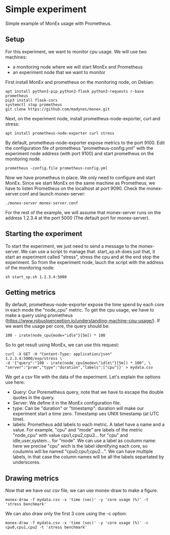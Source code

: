 # Simple experiment
Simple example of MonEx usage with Prometheus.

## Setup
For this experiment, we want to monitor cpu usage. We will use two machines:
- a monitoring node where we will start MonEx and Prometheus
- an experiment node that we want to monitor

First install MonEx and prometheus on the monitoring node, on Debian:
```
apt install python3-pip python3-flask python3-requests r-base prometheus
pip3 install flask-cors
systemctl stop prometheus
git clone https://github.com/madynes/monex.git
```
Next, on the experiment node, install prometheus-node-exporter, curl and stress:
```
apt install prometheus-node-exporter curl stress
```
By default, prometheus-node-exporter expose metrics to the port 9100.
Edit the configuration file of prometheus "prometheus-config.yml" with the experiment node address (with port 9100) and start prometheus on the monitoring node.
```
prometheus -config.file prometheus-config.yml
```
Now we have prometheus in place. We only need to configure and start MonEx.
Since we start MonEx on the same machine as Prometheus, we have to listen Prometheus on the localhost at port 9090. Check the monex-server.conf and launch monex-server:
```
./monex-server monex-server.conf
```
For the rest of the example, we will assume that monex-server runs on the address 1.2.3.4 at the port 5000 (The default port for monex-server).
## Starting the experiment
To start the experiment, we just need to send a message to the monex-server. We can use a script to manage that. start\_xp.sh does just that, it start an experiment called "stress", stress the cpu and at the end stop the experiment. So from the experiment node, lauch the script with the address of the monitoring node:
```
sh start_xp.sh 1.2.3.4:5000
```
## Getting metrics
By default, prometheus-node-exporter expose the time spend by each core in each mode the "node\_cpu" metric. To get the cpu usage, we have to make a query using prometheus (<https://www.robustperception.io/understanding-machine-cpu-usage/>). If we want the usage per core, the query should be:
```
100 - irate(node_cpu{mode="idle"}[5m]) * 100
```
So to get result using MonEx, we can use this request:
```
curl -X GET -H "Content-Type: application/json" 1.2.3.4:5000/exp/stress \
-d '{"query":"100 - irate(node_cpu{mode=\"idle\"}[5m]) * 100", \
"server":"prom","type":"duration","labels":["cpu"]}' > mydata.csv
```
We get a csv file with the data of the experiment.
Let's explain the options use here:
- Query: Our Poremetheus query, note that we have to escape the double quotes in the query.
- Server: We define it in the MonEx configuration file.
- type: Can be "duration" or "timestamp": duration will make our experiment start a time zero. Timestamp ues UNIX timestamp (at UTC time).
- labels: Prometheus add labels to each metric. A label have a name and a value. For example, "cpu" and "mode" are labels of the metric "node\_cpu" with value cpu1,cpu2,cpu3... for "cpu" and idle,user,system... for "mode". We can use a label as coulumn name: here we precise "cpu" wich is the label identifying each core, so coulumns will be named "cpu0;cpu1;cpu2...". We can have multiple labels, in that case the column names will be all the labels separtated by underscores.
## Drawing metrics
Now that we have our csv file, we can use monex-draw to make a figure.
```
monex-draw -f mydata.csv -x 'time (sec)' -y 'core usage (%)' -t 'stress benchmark'
```
We can also draw only the first 3 core using the -c option:
```
monex-draw -f mydata.csv -x 'time (sec)' -y 'core usage (%)' -c cpu0,cpu1,cpu2 -t 'stress benchmark'
```
